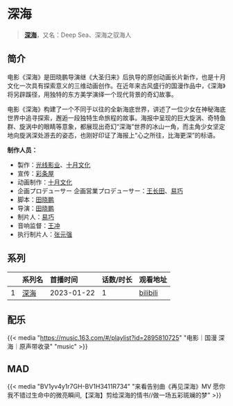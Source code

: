 # 深海


> <u>**[深海](https://bgm.tv/subject/151101)**</u>，又名：Deep Sea、深海之驭海人

## 简介

电影《深海》是田晓鹏导演继《大圣归来》后执导的原创动画长片新作，也是十月文化一次具有探索意义的三维动画创作。在近年来古风盛行的国漫作品中，《深海》将另辟蹊径，用独特的东方美学演绎一个现代背景的奇幻故事。

电影《深海》构建了一个不同于以往的全新海底世界，讲述了一位少女在神秘海底世界中追寻探索，邂逅一段独特生命旅程的故事。海报中呈现的巨大旋涡、奇特鱼群、旋涡中的眼睛等意象，都展现出奇幻“深海”世界的冰山一角，而主角少女坚定地向旋涡深处游去的姿态，也刚好印证了海报上“心之所往，比海更深”的标语。

**制作人员：**
- 製作：[光线影业](https://bgm.tv/person/32141)、[十月文化](https://bgm.tv/person/35130)
- 宣传：[彩条屋](https://bgm.tv/person/32142)
- 动画制作：[十月文化](https://bgm.tv/person/35130)
- 企画プロデューサー  企画営業プロデューサー：[王长田](https://bgm.tv/person/57836)、[易巧](https://bgm.tv/person/57837)
- 脚本：[田晓鹏](https://bgm.tv/person/50107)
- 导演：[田晓鹏](https://bgm.tv/person/50107)
- 制片人：[易巧](https://bgm.tv/person/57837)
- 音响监督：[王冲](https://bgm.tv/person/66061)
- 执行制片人：[张元强](https://bgm.tv/person/66260)



## 系列

|     |   系列名   |   首播时间  | 话数/时长  | 观看地址 |
|:---  |:------    |:----      |:---       |:---  |
| 1 |[深海](https://bgm.tv/subject/151101)| 2023-01-22 | 1 | [bilibili](https://www.bilibili.com/bangumi/play/ep741421)  |

## 配乐

{{< media "https://music.163.com/#/playlist?id=2895810725" 
"电影｜国漫 深海｜原声带收录" 
"music" >}}

## MAD

{{< media "BV1yv4y1r7GH-BV1H3411R734" 
"来看告别曲《再见深海》MV 愿你我不错过生命中的微亮瞬间,【深海】剪给深海的情书//做一场五彩斑斓的梦" >}}
